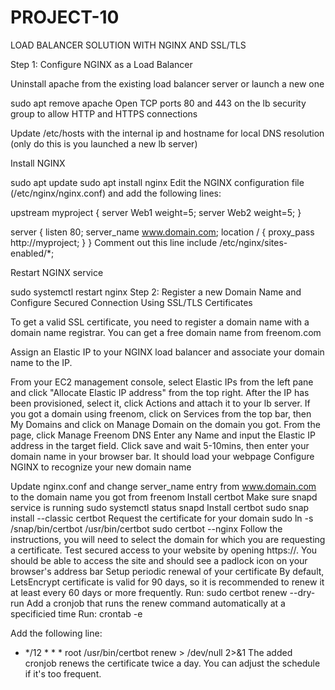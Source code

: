 # PROJECT-10
LOAD BALANCER SOLUTION WITH NGINX AND SSL/TLS


Step 1: Configure NGINX as a Load Balancer

Uninstall apache from the existing load balancer server or launch a new one

sudo apt remove apache
Open TCP ports 80 and 443 on the lb security group to allow HTTP and HTTPS connections

Update /etc/hosts with the internal ip and hostname for local DNS resolution (only do this is you launched a new lb server)

Install NGINX

sudo apt update
sudo apt install nginx
Edit the NGINX configuration file (/etc/nginx/nginx.conf) and add the following lines:

upstream myproject {
server Web1 weight=5;
server Web2 weight=5;
    }

server {
listen 80;
server_name www.domain.com;
location / {
  proxy_pass http://myproject;
    }
}
Comment out this line
include /etc/nginx/sites-enabled/*;

Restart NGINX service

sudo systemctl restart nginx
Step 2: Register a new Domain Name and Configure Secured Connection Using SSL/TLS Certificates

To get a valid SSL certificate, you need to register a domain name with a domain name registrar. You can get a free domain name from freenom.com

Assign an Elastic IP to your NGINX load balancer and associate your domain name to the IP.


From your EC2 management console, select Elastic IPs from the left pane and click "Allocate Elastic IP address" from the top right.
After the IP has been provisioned, select it, click Actions and attach it to your lb server.
If you got a domain using freenom, click on Services from the top bar, then My Domains and click on Manage Domain on the domain you got.
From the page, click Manage Freenom DNS
Enter any Name and input the Elastic IP address in the target field. Click save and wait 5-10mins, then enter your domain name in your browser bar. It should load your webpage 
Configure NGINX to recognize your new domain name

Update nginx.conf and change server_name entry from www.domain.com to the domain name you got from freenom
Install certbot
Make sure snapd service is running
sudo systemctl status snapd
Install certbot
sudo snap install --classic certbot
Request the certificate for your domain
sudo ln -s /snap/bin/certbot /usr/bin/certbot
sudo certbot --nginx
Follow the instructions, you will need to select the domain for which you are requesting a certificate. 
Test secured access to your website by opening https://<your-domain-name>. You should be able to access the site and should see a padlock icon on your browser's address bar
Setup periodic renewal of your certificate
By default, LetsEncrypt certificate is valid for 90 days, so it is recommended to renew it at least every 60 days or more frequently. Run:
sudo certbot renew --dry-run
Add a cronjob that runs the renew command automatically at a specificied time
Run: crontab -e

Add the following line:

* */12 * * *   root /usr/bin/certbot renew > /dev/null 2>&1
The added cronjob renews the certificate twice a day. You can adjust the schedule if it's too frequent. 
